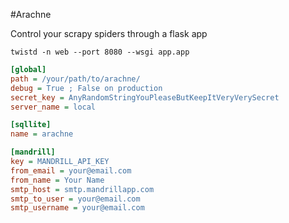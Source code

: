 #Arachne

Control your scrapy spiders through a flask app

```
twistd -n web --port 8080 --wsgi app.app
```


```ini
[global]
path = /your/path/to/arachne/
debug = True ; False on production
secret_key = AnyRandomStringYouPleaseButKeepItVeryVerySecret
server_name = local

[sqllite]
name = arachne

[mandrill]
key = MANDRILL_API_KEY
from_email = your@email.com
from_name = Your Name
smtp_host = smtp.mandrillapp.com
smtp_to_user = your@email.com
smtp_username = your@email.com
```
